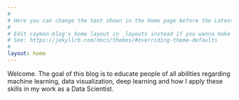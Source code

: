```yaml
---
#
# Here you can change the text shown in the Home page before the Latest Posts section.
#
# Edit cayman-blog's home layout in _layouts instead if you wanna make some changes
# See: https://jekyllrb.com/docs/themes/#overriding-theme-defaults
#
layout: home
---
```


Welcome. The goal of this blog is to educate people of all abilities regarding machine learning, data visualization, deep learning and how I apply these skills in my work as a Data Scientist.

